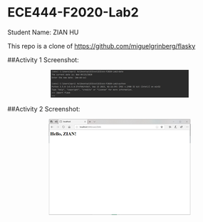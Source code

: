 # ECE444-F2020-Lab2
Student Name: ZIAN HU

This repo is a clone of https://github.com/miguelgrinberg/flasky

##Activity 1 Screenshot:
<p align="center">
  <img src="./screenshots/Activity1Screenshot.png" />
</p>

##Activity 2 Screenshot:
<p align="center">
  <img src="./screenshots/Activity2Screenshot.png" />
</p>